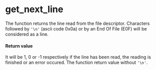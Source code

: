 # get_next_line

The function returns the line read from the file descriptor. Characters followed by `'\n'` (ascii code 0x0a) or by an End Of File (E0F) will be considered as a line.

#### Return value

It will be  1, 0 or -1 respectively if the line has been read, the reading is finished or an error occured. The function return value without `'\n'`.
